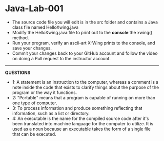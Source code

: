 # Java-Lab-001

* The source code file you will edit is in the src folder and contains a Java class file named HelloXwing.java
* Modify the HelloXwing.java file to print out to the **console** the xwing() method.
* Run your program, verify an ascii-art X-Wing prints to the console, and save your changes.
* Commit your changes back to your GitHub account and follow the video on doing a Pull request to the instructor account.

---
**QUESTIONS**
* 1: A statement is an instruction to the computer, whereas a comment is a note inside the code that exists to clarify things about the purpose of the program or the way it functions. 
* 2: "Portable" means that a program is capable of running on more than one type of computer.
* 3: To process information and produce something reflecting that information, such as a list or directory.
* 4: An executable is the name for the compiled source code after it's been translated into machine language for the computer to utilize. It is used as a noun because an executable takes the form of a single file that can be executed.